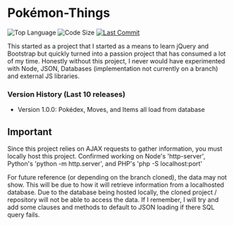 # Pokémon-Things
![Top Language](https://img.shields.io/github/languages/top/Phaysik/Decent-Pokemon-Database.svg?style=flat)
![Code Size](https://img.shields.io/github/languages/code-size/Phaysik/Decent-Pokemon-Database.svg?style=flat)
[![Last Commit](https://img.shields.io/github/last-commit/Phaysik/Decent-Pokemon-Database.svg?style=flat)](https://github.com/Phaysik/Decent-Pokemon-Database/commit/master)

This started as a project that I started as a means to learn jQuery and Bootstrap but quickly turned into a passion project that has consumed a lot of my time. Honestly without this project, I never would have experimented with Node, JSON, Databases (implementation not currently on a branch) and external JS libraries.

### Version History (Last 10 releases)

- Version 1.0.0: Pokédex, Moves, and Items all load from database


## Important

Since this project relies on AJAX requests to gather information, you must locally host this project. Confirmed working on Node's 'http-server', Python's 'python -m http.server', and PHP's 'php -S localhost:port'

For future reference (or depending on the branch cloned), the data may not show. This will be due to how it will retrieve information from a localhosted database. Due to the database being hosted locally, the cloned project / repository will not be able to access the data. If I remember, I will try and add some clauses and methods to default to JSON loading if there SQL query fails.
